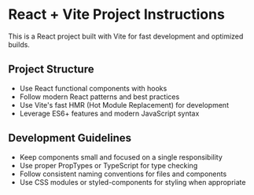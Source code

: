 <!-- Use this file to provide workspace-specific custom instructions to Copilot. For more details, visit https://code.visualstudio.com/docs/copilot/copilot-customization#_use-a-githubcopilotinstructionsmd-file -->

# React + Vite Project Instructions

This is a React project built with Vite for fast development and optimized builds.

## Project Structure
- Use React functional components with hooks
- Follow modern React patterns and best practices
- Use Vite's fast HMR (Hot Module Replacement) for development
- Leverage ES6+ features and modern JavaScript syntax

## Development Guidelines
- Keep components small and focused on a single responsibility
- Use proper PropTypes or TypeScript for type checking
- Follow consistent naming conventions for files and components
- Use CSS modules or styled-components for styling when appropriate
